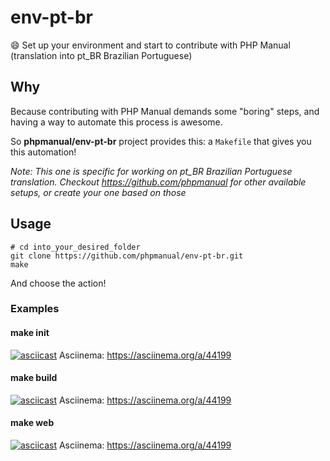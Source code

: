 # env-pt-br

:smile: Set up your environment and start to contribute with PHP Manual (translation into pt_BR Brazilian Portuguese)

## Why

Because contributing with PHP Manual demands some "boring" steps, and having a way to automate this process is awesome.

So **phpmanual/env-pt-br** project provides this: a `Makefile` that gives you this automation!

*Note: This one is specific for working on pt_BR Brazilian Portuguese translation. Checkout <https://github.com/phpmanual> for other available setups, or create your one based on those*

## Usage

```
# cd into_your_desired_folder
git clone https://github.com/phpmanual/env-pt-br.git
make
```

And choose the action!

### Examples

#### make init

[![asciicast](https://asciinema.org/a/44199.png)](https://asciinema.org/a/44199)
Asciinema: <https://asciinema.org/a/44199>

#### make build

[![asciicast](https://asciinema.org/a/44201.png)](https://asciinema.org/a/44201)
Asciinema: <https://asciinema.org/a/44199>

#### make web

[![asciicast](https://asciinema.org/a/44206.png)](https://asciinema.org/a/44206)
Asciinema: <https://asciinema.org/a/44199>